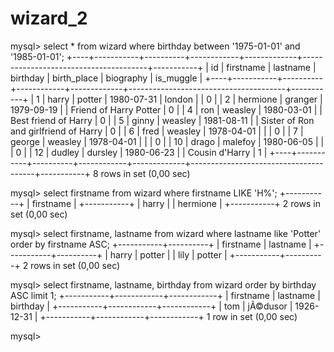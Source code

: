 # wizard_2

mysql> select * from wizard where birthday between '1975-01-01' and '1985-01-01';
+----+-----------+----------+------------+-------------+---------------------------------------+-----------+
| id | firstname | lastname | birthday   | birth_place | biography                             | is_muggle |
+----+-----------+----------+------------+-------------+---------------------------------------+-----------+
|  1 | harry     | potter   | 1980-07-31 | london      |                                       |         0 |
|  2 | hermione  | granger  | 1979-09-19 |             | Friend of Harry Potter                |         0 |
|  4 | ron       | weasley  | 1980-03-01 |             | Best friend of Harry                  |         0 |
|  5 | ginny     | weasley  | 1981-08-11 |             | Sister of Ron and girlfriend of Harry |         0 |
|  6 | fred      | weasley  | 1978-04-01 |             |                                       |         0 |
|  7 | george    | weasley  | 1978-04-01 |             |                                       |         0 |
| 10 | drago     | malefoy  | 1980-06-05 |             |                                       |         0 |
| 12 | dudley    | dursley  | 1980-06-23 |             | Cousin d'Harry                        |         1 |
+----+-----------+----------+------------+-------------+---------------------------------------+-----------+
8 rows in set (0,00 sec)

mysql> select firstname from wizard where firstname LIKE 'H%';
+-----------+
| firstname |
+-----------+
| harry     |
| hermione  |
+-----------+
2 rows in set (0,00 sec)

mysql> select firstname, lastname from wizard where lastname like 'Potter' order by firstname ASC;
+-----------+----------+
| firstname | lastname |
+-----------+----------+
| harry     | potter   |
| lily      | potter   |
+-----------+----------+
2 rows in set (0,00 sec)

mysql> select firstname, lastname, birthday from wizard order by birthday ASC limit 1;
+-----------+------------+------------+
| firstname | lastname   | birthday   |
+-----------+------------+------------+
| tom       | jÃ©dusor   | 1926-12-31 |
+-----------+------------+------------+
1 row in set (0,00 sec)

mysql>
